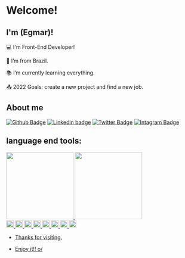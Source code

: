 # Welcome!

 

## I'm (Egmar)!

 

:computer: I'm Front-End Developer!

:house_with_garden: I’m from Brazil.

:books: I’m currently learning everything.

:outbox_tray: 2022 Goals: create a new project and find a new job.

 

## About me

[![Github Badge](https://img.shields.io/badge/GitHub-100000?style=for-the-badge&logo=github&logoColor=white&link=https://github.com/afonsoegmar/afonsoegmar)](https://github.com/afonsoegmar/afonsoegmar)
[![Linkedin badge](https://img.shields.io/badge/LinkedIn-0077B5?style=for-the-badge&logo=linkedin&logoColor=white&link=https://www.linkedin.com/in/egmar-afonso-dos-santos-65936414/)](https://www.linkedin.com/in/egmar-afonso-dos-santos-65936414/)
[![Twitter Badge](https://img.shields.io/badge/Twitter-1DA1F2?style=for-the-badge&logo=twitter&logoColor=white&logoColor=white&link=https://twitter.com/AfonsoEgmar)](https://twitter.com/AfonsoEgmar)
[![Intagram Badge](https://img.shields.io/badge/Instagram-E4405F?style=for-the-badge&logo=instagram&logoColor=white&link=https//https://www.instagram.com/egmarafonsodos/)](https://www.instagram.com/egmarafonsodos/)
## language end tools:
<div>
<a href="https://github.com/afonsoegmar">
<img height="180em" src="https://github-readme-stats.vercel.app/api/top-langs/?username=afonsoegmar&layout=compact&langs_count=7&theme=dracula"/>
<img height="180em" src="https://github-readme-stats.vercel.app/api?username=afonsoegmar&show_icons=true&theme=dracula&include_all_commits=true&count_private=true"/>
</div>
<code><img height= "20"src= "https://img.shields.io/badge/C%2B%2B-00599C?style=for-the-badge&logo=c%2B%2B&logoColor=white"></code>
<code><img height= "20"src=https://img.shields.io/badge/HTML5-E34F26?style=for-the-badge&logo=html5&logoColor=white"></code>
<code><img height= "20"src=https://img.shields.io/badge/Java-ED8B00?style=for-the-badge&logo=java&logoColor=white"></code>
<code><img height= "20"src=https://img.shields.io/badge/JavaScript-323330?style=for-the-badge&logo=javascript&logoColor=F7DF1E"></code>
<code><img height= "20"src=https://img.shields.io/badge/Python-FFD43B?style=for-the-badge&logo=python&logoColor=blue"></code>
<code><img height= "20"src=	https://img.shields.io/badge/Scratch-4D97FF?style=for-the-badge&logo=Scratch&logoColor=white"></code>
<code><img height= "20"src= https://img.shields.io/badge/Bootstrap-563D7C?style=for-the-badge&logo=bootstrap&logoColor=white"></code>
<code><img height= "20"src= https://img.shields.io/badge/MySQL-005C84?style=for-the-badge&logo=mysql&logoColor=white"></code>
 
- Thanks for visiting.

- Enjoy it!! o/
